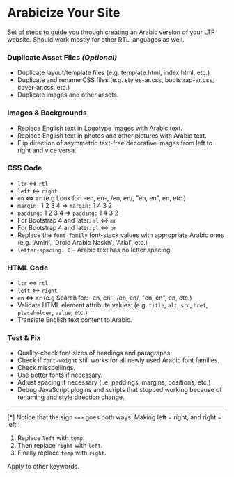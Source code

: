 # Arabicize Your Site
Set of steps to guide you through creating an Arabic version of your LTR website.
Should work mostly for other RTL languages as well.

### Duplicate Asset Files *(Optional)*
- Duplicate layout/template files (e.g. template.html, index.html, etc.)
- Duplicate and rename CSS files (e.g. styles-ar.css, bootstrap-ar.css, cover-ar.css, etc.)
- Duplicate images and other assets.
### Images & Backgrounds
- Replace English text in Logotype images with Arabic text.
- Replace English text in photos and other pictures with Arabic text.
- Flip direction of asymmetric text-free decorative images from left to right and vice versa.
### CSS Code
- `ltr` <=> `rtl`
- `left` <=> `right`
- `en` <=> `ar` (e.g Look for: -en, en-, /en, en/, "en, en", en, etc.)
- `margin:` 1 2 3 4 => `margin:` 1 4 3 2 
- `padding:` 1 2 3 4 => `padding:` 1 4 3 2
- For Bootstrap 4 and later: `ml` <=> `mr`
- For Bootstrap 4 and later: `pl` <=> `pr`
- Replace the `font-family` font-stack values with appropriate Arabic ones (e.g. 'Amiri', 'Droid Arabic Naskh', 'Arial', etc.)
- `letter-spacing: 0` – Arabic text has no letter spacing.
### HTML Code
- `ltr` <=> `rtl`
- `left` <=> `right`
- `en` <=> `ar` (e.g Search for: -en, en-, /en, en/, "en, en", en, etc.)
- Validate HTML element attribute values: (e.g. `title`, `alt`, `src`, `href`, `placeholder`, `value`, etc.)
- Translate English text content to Arabic.
### Test & Fix
- Quality-check font sizes of headings and paragraphs.
- Check if `font-weight` still works for all newly used Arabic font families.
- Check misspellings.
- Use better fonts if necessary.
- Adjust spacing if necessary (i.e. paddings, margins, positions, etc.)
- Debug JavaScript plugins and scripts that stopped working because of renaming and style direction change. 

______________
[*] Notice that the sign `<=>` goes both ways.
Making left = right, and right = left :
1. Replace `left` with `temp`.
2. Then replace `right` with `left`.
3. Finally replace `temp` with `right`.

Apply to other keywords. 

